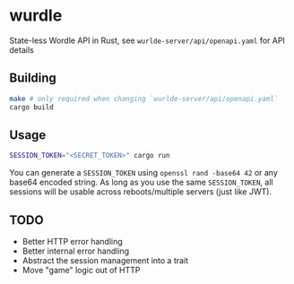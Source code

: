 # wurdle
State-less Wordle API in Rust, see `wurlde-server/api/openapi.yaml` for API details

## Building

```bash
make # only required when changing `wurlde-server/api/openapi.yaml`
cargo build
```

## Usage

```bash
SESSION_TOKEN="<SECRET_TOKEN>" cargo run
```

You can generate a `SESSION_TOKEN` using `openssl rand -base64 42` or any base64 encoded string. As long as you use the same `SESSION_TOKEN`, all sessions will be usable across reboots/multiple servers (just like JWT).

## TODO

 * Better HTTP error handling
 * Better internal error handling
 * Abstract the session management into a trait
 * Move "game" logic out of HTTP

